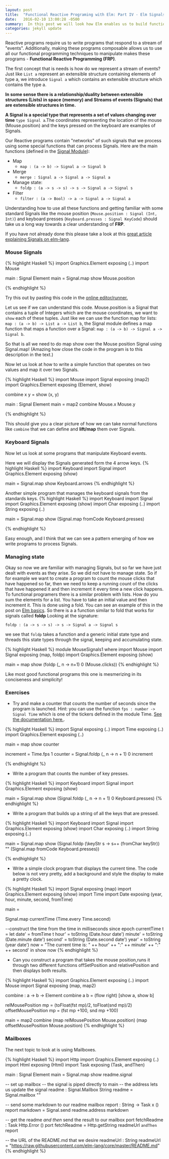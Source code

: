```yaml
---
layout: post
title:  "Functional Reactive Programing with Elm: Part IV - Elm Signals"
date:   2016-02-10 13:00:28 -0500
summary:  In this post we will look how Elm enables us to build functional reactive programs.
categories: jekyll update
---
```


Reactive programs require us to write programs that respond to a stream of "events". Additionally, making these programs composable allows us to use all our functional programming techniques to manipulate makes these programs - **Functional Reactive Programming (FRP)**.

The first concept that is needs is how do we represent a stream of events? Just like `List a` represent an extensible structure containing elements of type a, we introduce `Signal a` which contains an extensible structure which contains the type a.

**In some sense there is a relationship/duality between extensible structures (Lists) in space (memory) and Streams of events (Signals) that are extensible structures in time.**

**A Signal is a special type that represents a set of values changing over time** `type Signal a`.The coordinates representing the location of the mouse (Mouse.position) and the keys pressed on the keyboard are examples of Signals.

Our Reactive programs contain "networks" of such signals that we process using some special functions that can process Signals.
Here are the main functions (defined in the [Signal Module][SignalModule]):

* Map
   - `map : (a -> b) -> Signal a -> Signal b`
* Merge
  - `merge : Signal a -> Signal a -> Signal a`
* Manage state:
  - `foldp : (a -> s -> s) -> s -> Signal a -> Signal s`
* Filter
  - `filter : (a -> Bool) -> a -> Signal a -> Signal a`

Understanding how to use all these functions and getting familiar with some standard Signals like the mouse position (`Mouse.position : Signal (Int, Int)`)  and keyboard presses (`Keyboard.presses : Signal KeyCode`) should take us a long way towards a clear understanding of **FRP**.

If you have not already done this please take a look at this [great article explaining Signals on elm-lang][Signals-elm-lang].

### Mouse Signals

{% highlight Haskell %}
import Graphics.Element exposing (..)
import Mouse

main : Signal Element
main =
  Signal.map show Mouse.position

{% endhighlight %}

Try this out by pasting this code in the [online editor/runner.][try-elm]

Let us see if we can understand this code. Mouse.position is a Signal that contains a tuple of Integers which are the mouse coordinates, we want to `show` each of these tuples.
Just like we can use the function map for lists:
`map : (a -> b) -> List a -> List b`, the Signal module defines a map function that maps a function over a Signal: `map : (a -> b) -> Signal a -> Signal b`.

 So that is all we need to do map show over the Mouse position Signal using Signal.map! (Amazing how close the code in the program is to this description in the text.)

Now let us look at how to write a simple function that operates on two values  and map it over two Signals.

{% highlight Haskell %}
import Mouse
import Signal exposing (map2)
import Graphics.Element exposing (Element, show)

combine x y = show (x, y)

main : Signal Element
main =
  map2 combine Mouse.x Mouse.y

{% endhighlight %}

This should give you a clear picture of how we can take normal functions like `combine` that we can define and **lift/map** them over Signals.

### Keyboard Signals
Now let us look at some programs that manipulate Keyboard events.

Here we will display the Signals generated form the 4 arrow keys.
{% highlight Haskell %}
import Keyboard
import Signal
import Graphics.Element exposing (show)

main = Signal.map show Keyboard.arrows
{% endhighlight %}

Another simple program that manages the keyboard signals from the standards keys.
{% highlight Haskell %}
import Keyboard
import Signal
import Graphics.Element exposing (show)
import Char exposing (..)
import String exposing (..)


main = Signal.map show (Signal.map fromCode Keyboard.presses)

{% endhighlight %}

Easy enough, and I think that we can see a pattern emerging of how we write programs to process Signals.

### Managing state

Okay so now we are familiar with managing Signals, but so far we have just dealt with events as they arise. So we did not have to manage state.
So if for example we want to create a program to count the mouse clicks that have happened so far, then we need to keep a running count of the clicks that have happened it and then increment it every time a new click happens.
To functional programers there is a similar problem with lists.
How do you sum the elements for a list. You have to take an initial value and then increment it. This is done using a fold.
You can see an example of this in the post on [Elm basics][Elm Basics].
So there is a a function similar to fold that works for signals called **foldp**
Looking at the signature:

`foldp : (a -> s -> s) -> s -> Signal a -> Signal s`

we see that `foldp` takes a function and a generic initial state type and threads this state types through the signal, keeping and accumulating state.

{% highlight Haskell %}
module MouseSignals1 where
import Mouse
import Signal exposing (map, foldp)
import Graphics.Element exposing (show)

main = map show (foldp (\_ n -> n+1) 0 (Mouse.clicks))
{% endhighlight %}

Like most good functional programs this one is mesmerizing in its conciseness and simplicity!

### Exercises

* Try and make a counter that counts the number of seconds since the program is launched. Hint: you can use the function `fps : number -> Signal Time` which is one of the tickers defined in the module Time. [See the documentation here.][Time Docs].

{% highlight Haskell %}
import Signal exposing (..)
import Time exposing (..)
import Graphics.Element exposing (..)

main = map show counter

increment = Time.fps 1
counter = Signal.foldp (\_ n -> n + 1) 0 increment

{% endhighlight %}


* Write a program that counts the number of key presses.

{% highlight Haskell %}
import Keyboard
import Signal
import Graphics.Element exposing (show)

main = Signal.map show (Signal.foldp (\_ n -> n + 1) 0 Keyboard.presses)
{% endhighlight %}

* Write a program that builds up a string of all the keys that are pressed.

{% highlight Haskell %}
import Keyboard
import Signal
import Graphics.Element exposing (show)
import Char exposing (..)
import String exposing (..)

main = Signal.map show (Signal.foldp (\keyStr s -> s++ (fromChar  keyStr)) "" (Signal.map fromCode Keyboard.presses))

{% endhighlight %}

* Write a simple clock program that displays the current time.
The code below is not very pretty,  add a background and style the display to make a pretty clock.

{% highlight Haskell %}
import Signal exposing (map)
import Graphics.Element exposing (show)
import Time
import Date exposing (year, hour, minute, second, fromTime)

main =

  Signal.map currentTime (Time.every Time.second)

--construct the time from the time in milliseconds since epoch
currentTime t =
  let date' = fromTime t
      hour' = toString (Date.hour date')
      minute' = toString (Date.minute date')
      second' = toString (Date.second date')
      year' = toString (year date')
      now = "The current time is: " ++ hour' ++ ":" ++ minute' ++ ":" ++ second'
  in
      show now
{% endhighlight %}

* Can you construct a program that takes the mouse position,runs it through two different functions offSetPosition and relativePosition and then displays both results.

{% highlight Haskell %}
import Graphics.Element exposing (..)
import Mouse
import Signal exposing (map, map2)

combine : a -> b -> Element
combine a b = (flow right) [show a, show b]

relMousePosition mp = (toFloat(fst mp)/2, toFloat(snd mp)/2)
offsetMousePosition  mp = (fst mp +100, snd mp +100)

main = map2 combine (map relMousePosition Mouse.position) (map offsetMousePosition Mouse.position)
{% endhighlight %}

### Mailboxes

The next topic to look at is using Mailboxes.

{% highlight Haskell %}
import Http
import Graphics.Element exposing (..)
import Html exposing (Html)
import Task exposing (Task, andThen)


main : Signal Element
main =
  Signal.map show readme.signal


-- set up mailbox
--   the signal is piped directly to main
--   the address lets us update the signal
readme : Signal.Mailbox String
readme =
  Signal.mailbox ""


-- send some markdown to our readme mailbox
report : String -> Task x ()
report markdown =
  Signal.send readme.address markdown


-- get the readme *and then* send the result to our mailbox
port fetchReadme : Task Http.Error ()
port fetchReadme =
  Http.getString readmeUrl `andThen` report


-- the URL of the README.md that we desire
readmeUrl : String
readmeUrl =
  "https://raw.githubusercontent.com/elm-lang/core/master/README.md"
  {% endhighlight %}

[Signals-elm-lang]:http://elm-lang.org/guide/reactivity#signals
[Elm Basics]: https://csmith111.github.io/jekyll/update/2016/02/07/ASecondBlogPost.html
[Time Docs]:http://package.elm-lang.org/packages/elm-lang/core/3.0.0/Time#fps
[try-elm]: http://elm-lang.org/try
[SignalModule]:http://package.elm-lang.org/packages/elm-lang/core/3.0.0/Signal
